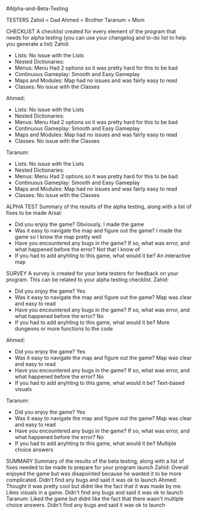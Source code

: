 #Alpha-and-Beta-Testing

TESTERS
Zahid = Dad
Ahmed = Brother
Taranum = Mom

CHECKLIST
A checklist created for every element of the program that needs for alpha testing (you can use your changelog and to-do list to help you generate a list)
Zahid:
- Lists: No issue with the Lists
- Nested Dictionaries: 
- Menus: Menu Had 2 options so it was pretty hard for this to be bad
- Continuous Gameplay: Smooth and Easy Gameplay
- Maps and Modules: Map had no issues and was fairly easy to read
- Classes: No issue with the Classes

Ahmed: 
- Lists: No issue with the Lists
- Nested Dictionaries: 
- Menus: Menu Had 2 options so it was pretty hard for this to be bad
- Continuous Gameplay: Smooth and Easy Gameplay
- Maps and Modules: Map had no issues and was fairly easy to read
- Classes: No issue with the Classes

Taranum: 
- Lists: No issue with the Lists
- Nested Dictionaries: 
- Menus: Menu Had 2 options so it was pretty hard for this to be bad
- Continuous Gameplay: Smooth and Easy Gameplay
- Maps and Modules: Map had no issues and was fairly easy to read
- Classes: No issue with the Classes


ALPHA TEST
Summary of the results of the alpha testing, along with a list of fixes to be made
Arsal:
- Did you enjoy the game? Obviously, I made the game
- Was it easy to navigate the map and figure out the game? I made the game so I know the map pretty well
- Have you encountered any bugs in the game? If so, what was error, and what happened before the error? Not that I know of
- If you had to add anyhting to this game, what would it be? An interactive map

SURVEY
A survey is created for your beta testers for feedback on your program. This can be related to your alpha testing checklist.
Zahid: 
- Did you enjoy the game? Yes
- Was it easy to navigate the map and figure out the game? Map was clear and easy to read
- Have you encountered any bugs in the game? If so, what was error, and what happened before the error? No
- If you had to add anyhting to this game, what would it be? More dungeons or more functions to the code

Ahmed: 
- Did you enjoy the game? Yes
- Was it easy to navigate the map and figure out the game? Map was clear and easy to read
- Have you encountered any bugs in the game? If so, what was error, and what happened before the error? No
- If you had to add anyhting to this game, what would it be? Text-based visuals

Taranum: 
- Did you enjoy the game? Yes
- Was it easy to navigate the map and figure out the game? Map was clear and easy to read
- Have you encountered any bugs in the game? If so, what was error, and what happened before the error? No
- If you had to add anyhting to this game, what would it be? Multiple choice answers

SUMMARY
Summary of the results of the beta testing, along with a list of fixes needed to be made to prepare for your program launch
Zahid: Overall enjoyed the game but was disapointed because he wanted it to be more complicated. Didn't find any bugs and said it was ok to launch
Ahmed: Thought it was pretty cool but didnt like the fact that it was made by me. Likes visuals in a game. Didn't find any bugs and said it was ok to launch
Taranum: Liked the game but didnt like the fact that there wasn't multiple choice answers. Didn't find any bugs and said it was ok to launch
